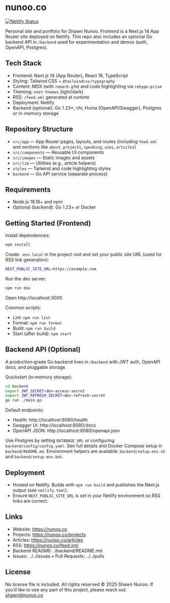 # nunoo.co

[![Netlify Status](https://api.netlify.com/api/v1/badges/a89b2158-74ec-4c59-b97a-2395cbbd06b4/deploy-status)](https://app.netlify.com/sites/nunoo/deploys)

Personal site and portfolio for Shawn Nunoo. Frontend is a Next.js 14 App Router site deployed on Netlify. This repo also includes an optional Go backend API in `/backend` used for experimentation and demos (auth, OpenAPI, Postgres).

## Tech Stack

- Frontend: Next.js 14 (App Router), React 18, TypeScript
- Styling: Tailwind CSS + `@tailwindcss/typography`
- Content: MDX (with `remark-gfm`) and code highlighting via `rehype-prism`
- Theming: `next-themes` (light/dark)
- RSS: `/feed.xml` generated at runtime
- Deployment: Netlify
- Backend (optional): Go 1.23+, chi, Huma (OpenAPI/Swagger), Postgres or in-memory storage

## Repository Structure

- `src/app` — App Router pages, layouts, and routes (including `feed.xml` and sections like `about`, `projects`, `speaking`, `uses`, `articles`)
- `src/components` — Reusable UI components
- `src/images` — Static images and assets
- `src/lib` — Utilities (e.g., article helpers)
- `styles` — Tailwind and code highlighting styles
- `backend` — Go API service (separate process)

## Requirements

- Node.js 18.18+ and npm
- Optional (backend): Go 1.23+ or Docker

## Getting Started (Frontend)

Install dependencies:

```bash
npm install
```

Create `.env.local` in the project root and set your public site URL (used for RSS link generation):

```bash
NEXT_PUBLIC_SITE_URL=https://example.com
```

Run the dev server:

```bash
npm run dev
```

Open http://localhost:3000

Common scripts:

- Lint: `npm run lint`
- Format: `npm run format`
- Build: `npm run build`
- Start (after build): `npm start`

## Backend API (Optional)

A production‑grade Go backend lives in `/backend` with JWT auth, OpenAPI docs, and pluggable storage.

Quickstart (in‑memory storage):

```bash
cd backend
export JWT_SECRET=dev-access-secret
export JWT_REFRESH_SECRET=dev-refresh-secret
go run ./main.go
```

Default endpoints:

- Health: http://localhost:8080/health
- Swagger UI: http://localhost:8080/docs
- OpenAPI JSON: http://localhost:8080/openapi.json

Use Postgres by setting `DATABASE_URL` or configuring `backend/config/config.yaml`. See full details and Docker Compose setup in `backend/README.md`. Environment helpers are available: `backend/setup-env.sh` and `backend/setup-env.bat`.

## Deployment

- Hosted on Netlify. Builds with `npm run build` and publishes the Next.js output (see `netlify.toml`).
- Ensure `NEXT_PUBLIC_SITE_URL` is set in your Netlify environment so RSS links are correct.

## Links

- Website: https://nunoo.co
- Projects: https://nunoo.co/projects
- Articles: https://nunoo.co/articles
- RSS: https://nunoo.co/feed.xml
- Backend README: ./backend/README.md
- Issues: ../../issues • Pull Requests: ../../pulls

## License

No license file is included. All rights reserved © 2025 Shawn Nunoo. If you’d like to use any part of this project, please reach out: shawn@nunoo.co
